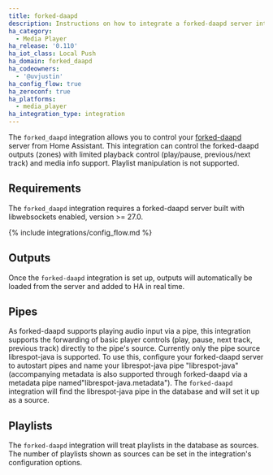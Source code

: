 ```yaml
---
title: forked-daapd
description: Instructions on how to integrate a forked-daapd server into Home Assistant.
ha_category:
  - Media Player
ha_release: '0.110'
ha_iot_class: Local Push
ha_domain: forked_daapd
ha_codeowners:
  - '@uvjustin'
ha_config_flow: true
ha_zeroconf: true
ha_platforms:
  - media_player
ha_integration_type: integration
---
```


The `forked_daapd` integration allows you to control your [forked-daapd](http://ejurgensen.github.io/forked-daapd/) server from Home Assistant. This integration can control the forked-daapd outputs (zones) with limited playback control (play/pause, previous/next track) and media info support. Playlist manipulation is not supported.

## Requirements

The `forked_daapd` integration requires a forked-daapd server built with libwebsockets enabled, version >= 27.0.

{% include integrations/config_flow.md %}

## Outputs

Once the `forked-daapd` integration is set up, outputs will automatically be loaded from the server and added to HA in real time.

## Pipes

As forked-daapd supports playing audio input via a pipe, this integration supports the forwarding of basic player controls (play, pause, next track, previous track) directly to the pipe's source. Currently only the pipe source librespot-java is supported. To use this, configure your forked-daapd server to autostart pipes and name your librespot-java pipe "librespot-java" (accompanying metadata is also supported through forked-daapd via a metadata pipe named"librespot-java.metadata"). The `forked-daapd` integration will find the librespot-java pipe in the database and will set it up as a source.

## Playlists

The `forked-daapd` integration will treat playlists in the database as sources. The number of playlists shown as sources can be set in the integration's configuration options.
